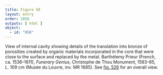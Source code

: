 ```yaml
---
title: Figure 58
layout: entry
order: 1058
outputs: [ html ]
object:
  - id: "058"
---
```


View of internal cavity showing details of the translation into bronze of porosities created by organic materials incorporated in the core that were close to the surface and replaced by the metal. Barthélemy Prieur (French, ca. 1536–1611), *Funerary Genius*, Christophe de Thou Monument, 1583–85, L. 109 cm (Musée du Louvre, inv. MR 1685). See [fig. 526](/visual-atlas/526/) for an overall view.
